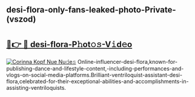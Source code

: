 ## desi-flora-only-fans​-leaked-photo​-Private-(vszod)


# <h2><a href="https://mediaupload.pro?title=desi-flora&ref=git">🔗👉 🔴 desi-flora-P𝚑ot𝚘𝚜-V𝚒d𝚎o</a></h2>

[![Corinna Kopf Nue Nu𝚍e𝚜](https://i.imgur.com/0qMVB7G.gif)](https://mediaupload.pro?title=desi-flora&ref=git)
Online-influencer-desi-flora,known-for-publishing-dance-and-lifestyle-content,-including-performances-and-vlogs-on-social-media-platforms.Brilliant-ventriloquist-assistant-desi-flora,celebrated-for-their-exceptional-abilities-and-accomplishments-in-assisting-ventriloquists.  